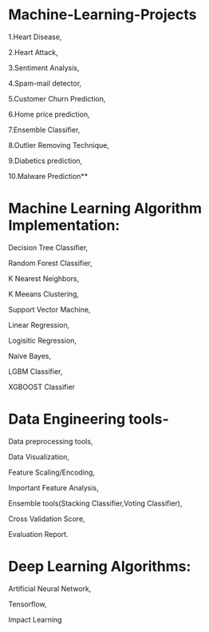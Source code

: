 # Machine-Learning-Projects
1.Heart Disease,

2.Heart Attack,

3.Sentiment Analysis,

4.Spam-mail detector,

5.Customer Churn Prediction,

6.Home price prediction,

7.Ensemble Classifier,

8.Outlier Removing Technique,

9.Diabetics prediction,

10.Malware Prediction**

# Machine Learning Algorithm Implementation:

  Decision Tree Classifier,
  
  Random Forest Classifier,
  
  K Nearest Neighbors,
  
  K Meeans Clustering,
  
  Support Vector Machine,
  
  Linear Regression,
  
  Logisitic Regression,
  
  Naive Bayes,
  
  LGBM Classifier,
  
  XGBOOST Classifier
  
# Data Engineering tools-

Data preprocessing tools,

Data Visualization,

Feature Scaling/Encoding,

Important Feature Analysis,

Ensemble tools(Stacking Classifier,Voting Classifier),

Cross Validation Score,

Evaluation Report.

# Deep Learning Algorithms:

Artificial Neural Network,

Tensorflow,

Impact Learning
